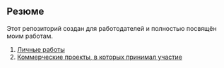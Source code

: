 ## Резюме

Этот репозиторий создан для работодателей и полностью посвящён моим работам.

1. [Личные работы](home_projects)
2. [Коммерческие проекты, в которых принимал участие](work)